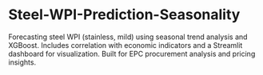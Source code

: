 # Steel-WPI-Prediction-Seasonality
  Forecasting steel WPI (stainless, mild) using seasonal trend analysis and XGBoost. Includes correlation with economic indicators and a Streamlit dashboard for visualization. Built for EPC procurement analysis and pricing insights.
